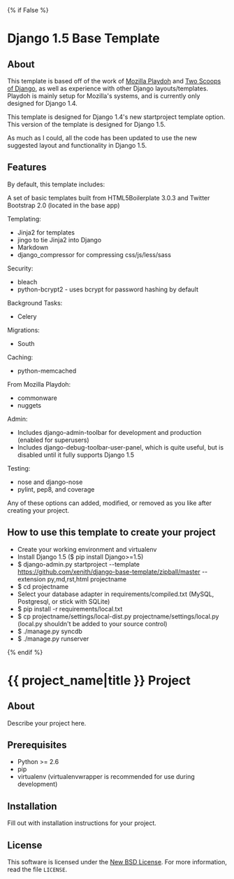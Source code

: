 {% if False %}
# Django 1.5 Base Template #

## About ##

This template is based off of the work of [Mozilla Playdoh][playdoh] and
[Two Scoops of Django][twoscoops], as well as experience with other Django
layouts/templates. Playdoh is mainly setup for Mozilla's systems, and is
currently only designed for Django 1.4.

This template is designed for Django 1.4's new startproject template option. This version of the template is designed for Django 1.5.

As much as I could, all the code has been updated to use the new suggested layout
and functionality in Django 1.5.

[playdoh]: https://github.com/mozilla/playdoh
[twoscoops]: https://github.com/twoscoops/django-twoscoops-project

## Features ##

By default, this template includes:

A set of basic templates built from HTML5Boilerplate 3.0.3 and Twitter Bootstrap 2.0 (located in the
base app)

Templating:

- Jinja2 for templates
 - jingo to tie Jinja2 into Django
- Markdown
- django_compressor for compressing css/js/less/sass

Security:

- bleach
- python-bcrypt2 - uses bcrypt for password hashing by default

Background Tasks:

- Celery

Migrations:

- South

Caching:

- python-memcached

From Mozilla Playdoh:

- commonware
- nuggets

Admin:

- Includes django-admin-toolbar for development and production (enabled for superusers)
- Includes django-debug-toolbar-user-panel, which is quite useful, but is disabled until it fully supports Django 1.5

Testing:

- nose and django-nose
- pylint, pep8, and coverage

Any of these options can added, modified, or removed as you like after creating your project.

## How to use this template to create your project ##

- Create your working environment and virtualenv
- Install Django 1.5 ($ pip install Django>=1.5)
- $ django-admin.py startproject --template https://github.com/xenith/django-base-template/zipball/master --extension py,md,rst,html projectname
- $ cd projectname
- Select your database adapter in requirements/compiled.txt (MySQL, Postgresql, or stick with SQLite)
- $ pip install -r requirements/local.txt
- $ cp projectname/settings/local-dist.py projectname/settings/local.py (local.py shouldn't be added
  to your source control)
- $ ./manage.py syncdb
- $ ./manage.py runserver

{% endif %}
# {{ project_name|title }} Project #

## About ##

Describe your project here.

## Prerequisites ##

- Python >= 2.6
- pip
- virtualenv (virtualenvwrapper is recommended for use during development)

## Installation ##

Fill out with installation instructions for your project.


License
-------
This software is licensed under the [New BSD License][BSD]. For more
information, read the file ``LICENSE``.

[BSD]: http://opensource.org/licenses/BSD-3-Clause
